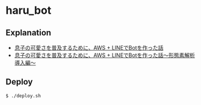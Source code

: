 # haru_bot

## Explanation

- [息子の可愛さを普及するために、AWS + LINEでBotを作った話](https://qiita.com/yamachita0109/items/04ecc29504391a332729)
- [息子の可愛さを普及するために、AWS + LINEでBotを作った話〜形態素解析導入編〜](https://qiita.com/yamachita0109/items/d4ac1faf9b67f2e3450a)

## Deploy

```
$ ./deploy.sh
```
